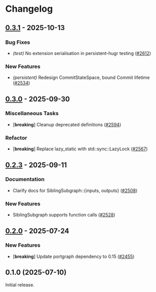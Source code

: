 # Changelog


## [0.3.1](https://github.com/CQCL/hugr/compare/hugr-persistent-v0.3.0...hugr-persistent-v0.3.1) - 2025-10-13

### Bug Fixes

- *(test)* No extension serialisation in persistent-hugr testing ([#2612](https://github.com/CQCL/hugr/pull/2612))

### New Features

- *(persistent)* Redesign CommitStateSpace, bound Commit lifetime ([#2534](https://github.com/CQCL/hugr/pull/2534))

## [0.3.0](https://github.com/CQCL/hugr/compare/hugr-persistent-v0.2.3...hugr-persistent-v0.3.0) - 2025-09-30

### Miscellaneous Tasks

- [**breaking**] Cleanup deprecated definitions ([#2594](https://github.com/CQCL/hugr/pull/2594))

### Refactor

- [**breaking**] Replace lazy_static with std::sync::LazyLock ([#2567](https://github.com/CQCL/hugr/pull/2567))

## [0.2.3](https://github.com/CQCL/hugr/compare/hugr-persistent-v0.2.2...hugr-persistent-v0.2.3) - 2025-09-11

### Documentation

- Clarify docs for SiblingSubgraph::{inputs, outputs} ([#2508](https://github.com/CQCL/hugr/pull/2508))

### New Features

- SiblingSubgraph supports function calls ([#2528](https://github.com/CQCL/hugr/pull/2528))

## [0.2.0](https://github.com/CQCL/hugr/compare/hugr-persistent-v0.1.0...hugr-persistent-v0.2.0) - 2025-07-24

### New Features

- [**breaking**] Update portgraph dependency to 0.15 ([#2455](https://github.com/CQCL/hugr/pull/2455))
## 0.1.0 (2025-07-10)

Initial release.
